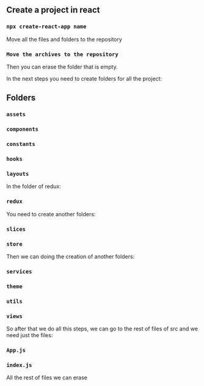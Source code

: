 ## Create a project in react 


### `npx create-react-app name`

Move all the files and folders to the repository 

### `Move the archives to the repository` 


Then you can erase the folder that is empty. 

In the next steps you need to create folders for all the project:

## Folders

### `assets`
### `components`
### `constants`
### `hooks`
### `layouts`

In the folder of redux:

### `redux`

You need to create another folders:

### `slices`
### `store`

Then we can doing the creation of another folders:

### `services`
### `theme`
### `utils`
### `views`

So after that we do all this steps, we can go to the rest of files of src and we need just the files:

### `App.js`
### `index.js`

All the rest of files we can erase